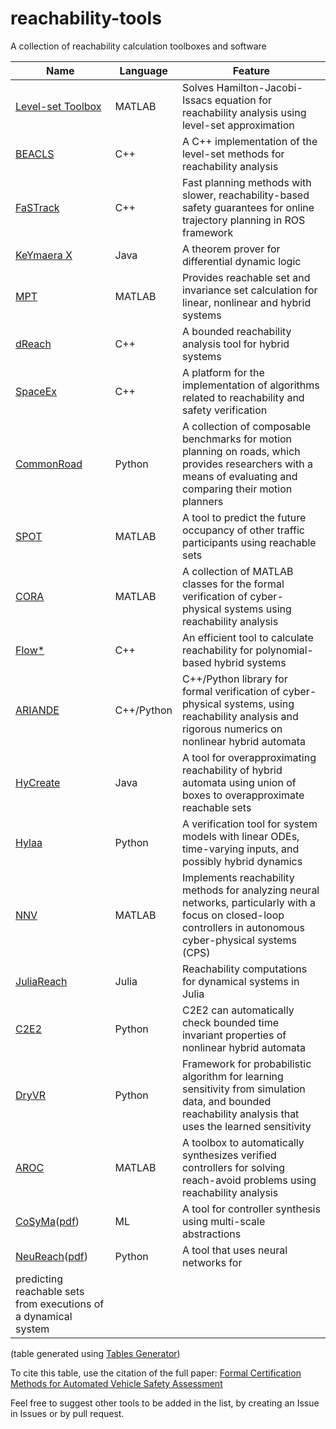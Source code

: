 # reachability-tools
A collection of reachability calculation toolboxes and software

|Name|Language|Feature|
|---|---|---|
|[Level-set Toolbox](https://www.cs.ubc.ca/~mitchell/ToolboxLS/)|MATLAB|Solves Hamilton-Jacobi-Issacs equation for reachability analysis using level-set approximation|
|[BEACLS](https://github.com/HJReachability/beacls)|C++|A C++ implementation of the level-set methods for reachability analysis|
|[FaSTrack](https://github.com/HJReachability/fastrack)|C++|Fast planning methods with slower, reachability-based safety guarantees for online trajectory planning in ROS framework|
|[KeYmaera X](https://keymaerax.org/)|Java|A theorem prover for differential dynamic logic|
|[MPT](http://people.ee.ethz.ch/~mpt/2/)|MATLAB|Provides reachable set and invariance set calculation for linear, nonlinear and hybrid systems|
|[dReach](https://github.com/dreal/probreach)|C++|A bounded reachability analysis tool for hybrid systems|
|[SpaceEx](http://spaceex.imag.fr/)|C++|A platform for the implementation of algorithms related to reachability and safety verification|
|[CommonRoad](https://commonroad.in.tum.de/)|Python|A collection of composable benchmarks for motion planning on roads, which provides researchers with a means of evaluating and comparing their motion planners|
|[SPOT](http://koschi.gitlab.io/spot/)|MATLAB|A tool to predict the future occupancy of other traffic participants using reachable sets|
|[CORA](https://github.com/TUMcps/CORA)|MATLAB|A collection of MATLAB classes for the formal verification of cyber-physical systems using reachability analysis|
|[Flow\*](https://flowstar.org/)|C++|An efficient tool to calculate reachability for polynomial-based hybrid systems|
|[ARIANDE](https://www.ariadne-cps.org/)|C++/Python|C++/Python library for formal verification of cyber-physical systems, using reachability analysis and rigorous numerics on nonlinear hybrid automata|
|[HyCreate](http://stanleybak.com/projects/hycreate/hycreate.html)|Java|A tool for overapproximating reachability of hybrid automata using union of boxes to overapproximate reachable sets|
|[Hylaa](http://stanleybak.com/hylaa/)|Python|A verification tool for system models with linear ODEs, time-varying inputs, and possibly hybrid dynamics|
|[NNV](https://github.com/verivital/nnv/)|MATLAB|Implements reachability methods for analyzing neural networks, particularly with a focus on closed-loop controllers in autonomous cyber-physical systems (CPS)|
|[JuliaReach](https://juliareach.github.io/)|Julia|Reachability computations for dynamical systems in Julia|
|[C2E2](https://publish.illinois.edu/c2e2-tool/)|Python|C2E2 can automatically check bounded time invariant properties of nonlinear hybrid automata|
|[DryVR](https://dryvrtool.readthedocs.io/en/latest/)|Python|Framework for probabilistic algorithm for learning sensitivity from simulation data, and bounded reachability analysis that uses the learned sensitivity|
|[AROC](https://aroc.in.tum.de)|MATLAB|A toolbox to automatically synthesizes verified controllers for solving reach-avoid problems using reachability analysis|
|[CoSyMa](https://gitlab.inria.fr/goessler/multiscale-dcs)([pdf](https://dl.acm.org/doi/pdf/10.1145/2461328.2461343?casa_token=xnygAiO4Ux4AAAAA:wznvrDhOT42OYQj2X0bS3hZzFQ6s6v2C-hJI4o6I_vti9rXAEo64TJ_bCQQV_fTpiNHW5_Ld53PR))|ML|A tool for controller synthesis using multi-scale abstractions|
|[NeuReach](https://github.com/sundw2014/NeuReach)([pdf](https://link.springer.com/content/pdf/10.1007/978-3-030-99524-9_17.pdf))|Python|A tool that uses neural networks for
predicting reachable sets from executions of a dynamical system|

(table generated using [Tables Generator](https://www.tablesgenerator.com/markdown_tables))

To cite this table, use the citation of the full paper: [Formal Certification Methods for Automated Vehicle Safety Assessment](https://arxiv.org/abs/2202.02818)

Feel free to suggest other tools to be added in the list, by creating an Issue in Issues or by pull request.